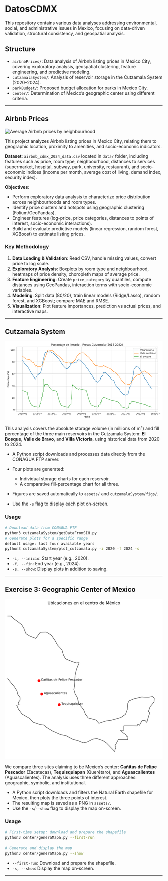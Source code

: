 # DatosCDMX

This repository contains various data analyses addressing environmental, social, and administrative issues in Mexico, focusing on data-driven validation, structural consistency, and geospatial analysis.

## Structure

* `airbnbPrices/`: Data analysis of Airbnb listing prices in Mexico City, covering exploratory analysis, geospatial clustering, feature engineering, and predictive modeling.
* `cutzamalaSystem/`: Analysis of reservoir storage in the Cutzamala System (2020–2024).
* `parkBudget/`: Proposed budget allocation for parks in Mexico City.
* `center/`: Determination of Mexico’s geographic center using different criteria.

---

## Airbnb Prices

![Average Airbnb prices by neighbourhood](assets/placeholder.png)

This project analyzes Airbnb listing prices in Mexico City, relating them to geographic location, proximity to amenities, and socio-economic indicators.

**Dataset**: `airbnb_cdmx_2024_data.csv` located in `data/` folder, including features such as price, room type, neighbourhood, distances to services (supermarket, hospital, subway, park, university, restaurant), and socio-economic indices (income per month, average cost of living, demand index, security index).

**Objectives**:

* Perform exploratory data analysis to characterize price distribution across neighbourhoods and room types.
* Identify price clusters and hotspots using geographic clustering (Folium/GeoPandas).
* Engineer features (log-price, price categories, distances to points of interest, socio-economic interactions).
* Build and evaluate predictive models (linear regression, random forest, XGBoost) to estimate listing prices.

### Key Methodology

1. **Data Loading & Validation**: Read CSV, handle missing values, convert price to log scale.
2. **Exploratory Analysis**: Boxplots by room type and neighbourhood, heatmaps of price density, choropleth maps of average price.
3. **Feature Engineering**: Create `price_category` by quantiles, compute distances using GeoPandas, interaction terms with socio-economic variables.
4. **Modeling**: Split data (80/20), train linear models (Ridge/Lasso), random forest, and XGBoost; compare MAE and RMSE.
5. **Visualization**: Plot feature importances, prediction vs actual prices, and interactive maps.

---

## Cutzamala System

![Comparative percentage chart 2018–2022](assets/comparativo_porcentajes_2018_2022.png)

This analysis covers the absolute storage volume (in millions of m³) and fill percentage of the three main reservoirs in the Cutzamala System: **El Bosque**, **Valle de Bravo**, and **Villa Victoria**, using historical data from 2020 to 2024.

* A Python script downloads and processes data directly from the CONAGUA FTP server.
* Four plots are generated:

  * Individual storage charts for each reservoir.
  * A comparative fill-percentage chart for all three.
* Figures are saved automatically to `assets/` and `cutzamalaSystem/figs/`.
* Use the `-s` flag to display each plot on-screen.

### Usage

```bash
# Download data from CONAGUA FTP
python3 cutzamalaSystem/getDataFromSIH.py
# Generate plots for a specific range
default usage: last four available years
python3 cutzamalaSystem/plot_cutzamala.py -i 2020 -f 2024 -s
```

* `-i, --inicio`: Start year (e.g., 2020).
* `-f, --fin`: End year (e.g., 2024).
* `-s, --show`: Display plots in addition to saving.

---

## Exercise 3: Geographic Center of Mexico

![Map of the three candidate locations](assets/centro-mexico-mapa.png)

We compare three sites claiming to be Mexico’s center: **Cañitas de Felipe Pescador** (Zacatecas), **Tequisquiapan** (Querétaro), and **Aguascalientes** (Aguascalientes). The analysis uses three different approaches: geographic, symbolic, and institutional.

* A Python script downloads and filters the Natural Earth shapefile for Mexico, then plots the three points of interest.
* The resulting map is saved as a PNG in `assets/`.
* Use the `-s`/`--show` flag to display the map on-screen.

### Usage

```bash
# First-time setup: download and prepare the shapefile
python3 center/generaMapa.py --first-run

# Generate and display the map
python3 center/generaMapa.py --show
```

* `--first-run`: Download and prepare the shapefile.
* `-s, --show`: Display the map on-screen.

---
